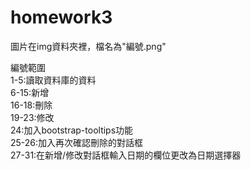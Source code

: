# homework3


圖片在img資料夾裡，檔名為"編號.png"

編號範圍  
1-5:讀取資料庫的資料    
    6-15:新增  
    16-18:刪除  
    19-23:修改  
    24:加入bootstrap-tooltips功能  
    25-26:加入再次確認刪除的對話框  
    27-31:在新增/修改對話框輸入日期的欄位更改為日期選擇器  





